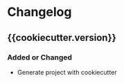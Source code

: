 # Changelog

## {{cookiecutter.version}}

### Added or Changed

- Generate project with cookiecutter

